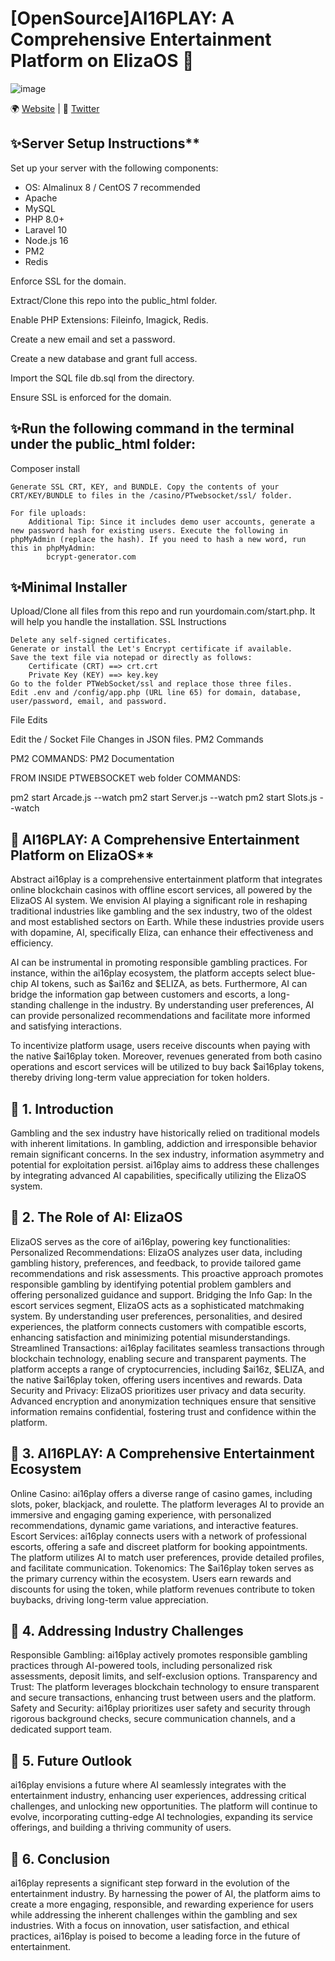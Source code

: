 # [OpenSource]AI16PLAY: A Comprehensive Entertainment Platform on ElizaOS 🤖
![image](https://github.com/user-attachments/assets/b26ca073-9356-44e7-819f-483a1af08476)

🌍 [Website](https://ai16play.ai/) | 🚩 [Twitter](https://x.com/ai16play)

## ✨Server Setup Instructions**
Set up your server with the following components:
- OS: Almalinux 8 / CentOS 7 recommended
- Apache
- MySQL
- PHP 8.0+
- Laravel 10
- Node.js 16
- PM2
- Redis

Enforce SSL for the domain.

Extract/Clone this repo into the public_html folder.

Enable PHP Extensions: Fileinfo, Imagick, Redis.

Create a new email and set a password.

Create a new database and grant full access.

Import the SQL file db.sql from the directory.

Ensure SSL is enforced for the domain.

## ✨Run the following command in the terminal under the public_html folder:

Composer install

    Generate SSL CRT, KEY, and BUNDLE. Copy the contents of your CRT/KEY/BUNDLE to files in the /casino/PTwebsocket/ssl/ folder.

    For file uploads:
        Additional Tip: Since it includes demo user accounts, generate a new password hash for existing users. Execute the following in phpMyAdmin (replace the hash). If you need to hash a new word, run this in phpMyAdmin:
            bcrypt-generator.com

## ✨Minimal Installer

Upload/Clone all files from this repo and run yourdomain.com/start.php. It will help you handle the installation.
SSL Instructions

    Delete any self-signed certificates.
    Generate or install the Let's Encrypt certificate if available.
    Save the text file via notepad or directly as follows:
        Certificate (CRT) ==> crt.crt
        Private Key (KEY) ==> key.key
    Go to the folder PTWebSocket/ssl and replace those three files.
    Edit .env and /config/app.php (URL line 65) for domain, database, user/password, email, and password.

File Edits

Edit the / Socket File Changes in JSON files.
PM2 Commands

PM2 COMMANDS: PM2 Documentation

FROM INSIDE PTWEBSOCKET web folder COMMANDS:

pm2 start Arcade.js --watch
pm2 start Server.js --watch
pm2 start Slots.js --watch




## 🤖 AI16PLAY: A Comprehensive Entertainment Platform on ElizaOS**
Abstract
ai16play is a comprehensive entertainment platform that integrates online blockchain casinos with offline escort services, all powered by the ElizaOS AI system. We envision AI playing a significant role in reshaping traditional industries like gambling and the sex industry, two of the oldest and most established sectors on Earth. While these industries provide users with dopamine, AI, specifically Eliza, can enhance their effectiveness and efficiency.

AI can be instrumental in promoting responsible gambling practices. For instance, within the ai16play ecosystem, the platform accepts select blue-chip AI tokens, such as $ai16z and $ELIZA, as bets. Furthermore, AI can bridge the information gap between customers and escorts, a long-standing challenge in the industry. By understanding user preferences, AI can provide personalized recommendations and facilitate more informed and satisfying interactions.

To incentivize platform usage, users receive discounts when paying with the native $ai16play token. Moreover, revenues generated from both casino operations and escort services will be utilized to buy back $ai16play tokens, thereby driving long-term value appreciation for token holders.

## 🤖 1. Introduction
Gambling and the sex industry have historically relied on traditional models with inherent limitations. In gambling, addiction and irresponsible behavior remain significant concerns. In the sex industry, information asymmetry and potential for exploitation persist. ai16play aims to address these challenges by integrating advanced AI capabilities, specifically utilizing the ElizaOS system.

## 🤖 2. The Role of AI: ElizaOS
ElizaOS serves as the core of ai16play, powering key functionalities:
Personalized Recommendations: ElizaOS analyzes user data, including gambling history, preferences, and feedback, to provide tailored game recommendations and risk assessments. This proactive approach promotes responsible gambling by identifying potential problem gamblers and offering personalized guidance and support.
Bridging the Info Gap: In the escort services segment, ElizaOS acts as a sophisticated matchmaking system. By understanding user preferences, personalities, and desired experiences, the platform connects customers with compatible escorts, enhancing satisfaction and minimizing potential misunderstandings.
Streamlined Transactions: ai16play facilitates seamless transactions through blockchain technology, enabling secure and transparent payments. The platform accepts a range of cryptocurrencies, including $ai16z, $ELIZA, and the native $ai16play token, offering users incentives and rewards.
Data Security and Privacy: ElizaOS prioritizes user privacy and data security. Advanced encryption and anonymization techniques ensure that sensitive information remains confidential, fostering trust and confidence within the platform.


## 🤖 3. AI16PLAY: A Comprehensive Entertainment Ecosystem
Online Casino: ai16play offers a diverse range of casino games, including slots, poker, blackjack, and roulette. The platform leverages AI to provide an immersive and engaging gaming experience, with personalized recommendations, dynamic game variations, and interactive features.
Escort Services: ai16play connects users with a network of professional escorts, offering a safe and discreet platform for booking appointments. The platform utilizes AI to match user preferences, provide detailed profiles, and facilitate communication.
Tokenomics: The $ai16play token serves as the primary currency within the ecosystem. Users earn rewards and discounts for using the token, while platform revenues contribute to token buybacks, driving long-term value appreciation.


## 🤖 4. Addressing Industry Challenges
Responsible Gambling: ai16play actively promotes responsible gambling practices through AI-powered tools, including personalized risk assessments, deposit limits, and self-exclusion options.
Transparency and Trust: The platform leverages blockchain technology to ensure transparent and secure transactions, enhancing trust between users and the platform.
Safety and Security: ai16play prioritizes user safety and security through rigorous background checks, secure communication channels, and a dedicated support team.

## 🤖 5. Future Outlook
ai16play envisions a future where AI seamlessly integrates with the entertainment industry, enhancing user experiences, addressing critical challenges, and unlocking new opportunities. The platform will continue to evolve, incorporating cutting-edge AI technologies, expanding its service offerings, and building a thriving community of users.

## 🤖 6. Conclusion
ai16play represents a significant step forward in the evolution of the entertainment industry. By harnessing the power of AI, the platform aims to create a more engaging, responsible, and rewarding experience for users while addressing the inherent challenges within the gambling and sex industries. With a focus on innovation, user satisfaction, and ethical practices, ai16play is poised to become a leading force in the future of entertainment.

